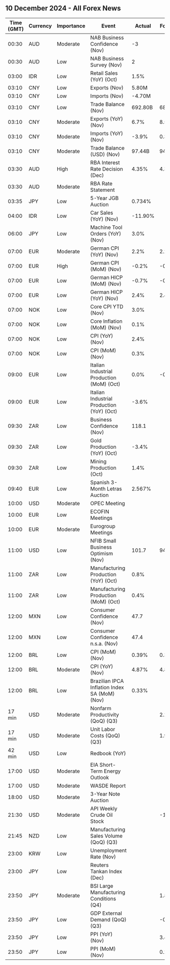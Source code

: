 ## 10 December 2024 - All Forex News

| Time (GMT) | Currency | Importance | Event | Actual | Forecast | Previous |
|------|----------|------------|-------|--------|----------|----------|
| 00:30 | AUD | Moderate | NAB Business Confidence (Nov) | -3 |  | 5 |
| 00:30 | AUD | Low | NAB Business Survey (Nov) | 2 |  | 7 |
| 03:00 | IDR | Low | Retail Sales (YoY) (Oct) | 1.5% |  | 4.8% |
| 03:10 | CNY | Low | Exports (Nov) | 5.80M |  | 11.20M |
| 03:10 | CNY | Low | Imports (Nov) | -4.70M |  | -3.70M |
| 03:10 | CNY | Low | Trade Balance (Nov) | 692.80B | 682.00B | 679.10B |
| 03:10 | CNY | Moderate | Exports (YoY) (Nov) | 6.7% | 8.5% | 12.7% |
| 03:10 | CNY | Moderate | Imports (YoY) (Nov) | -3.9% | 0.3% | -2.3% |
| 03:10 | CNY | Moderate | Trade Balance (USD) (Nov) | 97.44B | 94.00B | 95.27B |
| 03:30 | AUD | High | RBA Interest Rate Decision (Dec) | 4.35% | 4.35% | 4.35% |
| 03:30 | AUD | Moderate | RBA Rate Statement |  |  |  |
| 03:35 | JPY | Low | 5-Year JGB Auction | 0.734% |  | 0.706% |
| 04:00 | IDR | Low | Car Sales (YoY) (Nov) | -11.90% |  | -3.90% |
| 06:00 | JPY | Low | Machine Tool Orders (YoY) (Nov) | 3.0% |  | 9.3% |
| 07:00 | EUR | Moderate | German CPI (YoY) (Nov) | 2.2% | 2.2% | 2.0% |
| 07:00 | EUR | High | German CPI (MoM) (Nov) | -0.2% | -0.2% | 0.4% |
| 07:00 | EUR | Low | German HICP (MoM) (Nov) | -0.7% | -0.7% | 0.4% |
| 07:00 | EUR | Low | German HICP (YoY) (Nov) | 2.4% | 2.4% | 2.4% |
| 07:00 | NOK | Low | Core CPI YTD (Nov) | 3.0% |  | 2.7% |
| 07:00 | NOK | Low | Core Inflation (MoM) (Nov) | 0.1% |  | 0.2% |
| 07:00 | NOK | Low | CPI (YoY) (Nov) | 2.4% |  | 2.6% |
| 07:00 | NOK | Low | CPI (MoM) (Nov) | 0.3% |  | 0.6% |
| 09:00 | EUR | Low | Italian Industrial Production (MoM) (Oct) | 0.0% | -0.1% | -0.3% |
| 09:00 | EUR | Low | Italian Industrial Production (YoY) (Oct) | -3.6% |  | -3.9% |
| 09:30 | ZAR | Low | Business Confidence (Nov) | 118.1 |  | 110.2 |
| 09:30 | ZAR | Low | Gold Production (YoY) (Oct) | -3.4% |  | -3.7% |
| 09:30 | ZAR | Low | Mining Production (Oct) | 1.4% |  | 4.9% |
| 09:40 | EUR | Low | Spanish 3-Month Letras Auction | 2.567% |  | 2.716% |
| 10:00 | USD | Moderate | OPEC Meeting |  |  |  |
| 10:00 | EUR | Low | ECOFIN Meetings |  |  |  |
| 10:00 | EUR | Moderate | Eurogroup Meetings |  |  |  |
| 11:00 | USD | Low | NFIB Small Business Optimism (Nov) | 101.7 | 94.6 | 93.7 |
| 11:00 | ZAR | Low | Manufacturing Production (YoY) (Oct) | 0.8% |  | -1.4% |
| 11:00 | ZAR | Low | Manufacturing Production (MoM) (Oct) | 0.4% |  | -0.2% |
| 12:00 | MXN | Low | Consumer Confidence (Nov) | 47.7 |  | 49.5 |
| 12:00 | MXN | Low | Consumer Confidence n.s.a. (Nov) | 47.4 |  | 48.9 |
| 12:00 | BRL | Low | CPI (MoM) (Nov) | 0.39% | 0.37% | 0.56% |
| 12:00 | BRL | Moderate | CPI (YoY) (Nov) | 4.87% | 4.85% | 4.76% |
| 12:00 | BRL | Low | Brazilian IPCA Inflation Index SA (MoM) (Nov) | 0.33% |  | 0.54% |
| 17 min | USD | Moderate | Nonfarm Productivity (QoQ) (Q3) |  | 2.2% | 2.5% |
| 17 min | USD | Moderate | Unit Labor Costs (QoQ) (Q3) |  | 1.9% | 0.4% |
| 42 min | USD | Low | Redbook (YoY) |  |  | 7.4% |
| 17:00 | USD | Moderate | EIA Short-Term Energy Outlook |  |  |  |
| 17:00 | USD | Moderate | WASDE Report |  |  |  |
| 18:00 | USD | Moderate | 3-Year Note Auction |  |  | 4.152% |
| 21:30 | USD | Moderate | API Weekly Crude Oil Stock |  | -1.300M | 1.232M |
| 21:45 | NZD | Low | Manufacturing Sales Volume (QoQ) (Q3) |  |  | 0.6% |
| 23:00 | KRW | Low | Unemployment Rate (Nov) |  |  | 2.7% |
| 23:00 | JPY | Low | Reuters Tankan Index (Dec) |  |  | 5 |
| 23:50 | JPY | Moderate | BSI Large Manufacturing Conditions (Q4) |  | 1.8 | 4.5 |
| 23:50 | JPY | Low | GDP External Demand (QoQ) (Q3) |  | -0.4% | -0.1% |
| 23:50 | JPY | Low | PPI (YoY) (Nov) |  | 3.4% | 3.4% |
| 23:50 | JPY | Low | PPI (MoM) (Nov) |  | 0.2% | 0.2% |
